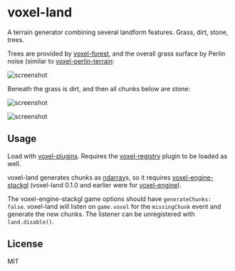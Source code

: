 # voxel-land

A terrain generator combining several landform features. Grass, dirt, stone, trees.

Trees are provided by [voxel-forest](https://github.com/deathcap/voxel-forest),
and the overall grass surface by Perlin noise (similar to [voxel-perlin-terrain](https://github.com/maxogden/voxel-perlin-terrain):

![screenshot](http://i.imgur.com/ZzVFUAj.png "Screenshot overview")

Beneath the grass is dirt, and then all chunks below are stone:

![screenshot](http://i.imgur.com/D918dUX.png "Screenshot both")

![screenshot](http://i.imgur.com/XB8k8XP.png "Screenshot mined")

## Usage

Load with [voxel-plugins](https://github.com/deathcap/voxel-plugins).
Requires the [voxel-registry](https://github.com/deathcap/voxel-registry) plugin
to be loaded as well.

voxel-land generates chunks as [ndarray](https://github.com/scijs/ndarray)s,
so it requires [voxel-engine-stackgl](https://github.com/deathcap/voxel-engine-stackgl)
(voxel-land 0.1.0 and earlier were for [voxel-engine](https://github.com/maxogden/voxel-engine)).

The voxel-engine-stackgl game options should have `generateChunks: false`. voxel-land
will listen on `game.voxel` for the `missingChunk` event and generate the new
chunks. The listener can be unregistered with `land.disable()`.

## License

MIT

